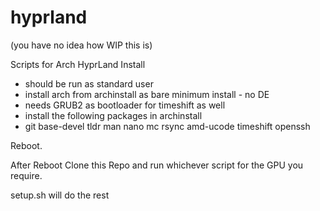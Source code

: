 # hyprland
(you have no idea how WIP this is)

Scripts for Arch HyprLand Install
- should be run as standard user
- install arch from archinstall as bare minimum install - no DE
- needs GRUB2 as bootloader for timeshift as well
- install the following packages in archinstall 
- git base-devel tldr man nano mc rsync amd-ucode timeshift openssh

Reboot.

After Reboot Clone this Repo and run whichever script for the GPU you require.

setup.sh will do the rest